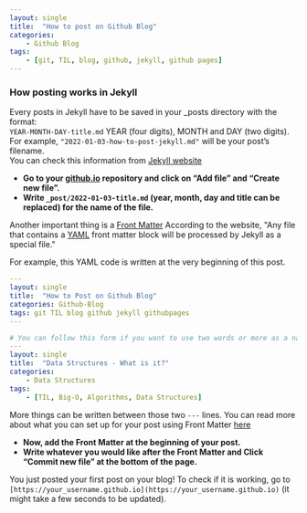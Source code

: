 ```yaml
---
layout: single
title:  "How to post on Github Blog"
categories: 
    - Github Blog
tags: 
    - [git, TIL, blog, github, jekyll, github pages]
---
```


### How posting works in Jekyll

Every posts in Jekyll have to be saved in your _posts directory with the format:  
`YEAR-MONTH-DAY-title.md`  YEAR (four digits), MONTH and DAY (two digits).  
For example, `"2022-01-03-how-to-post-jekyll.md"` will be your post’s filename.  
You can check this information from [Jekyll website](https://jekyllrb.com/docs/posts/)

- **Go to your [github.io](http://github.io) repository and click on “Add file” and “Create new file”.**
- **Write `_post/2022-01-03-title.md` (year, month, day and title can be replaced) for the name of the file.**

Another important thing is a [Front Matter](https://jekyllrb.com/docs/front-matter/)
According to the website, "Any file that contains a [YAML]([https://yaml.org/](https://yaml.org/)) front matter block will be processed by Jekyll as a special file."

For example, this YAML code is written at the very beginning of this post.

```yaml
---
layout: single
title:  "How to Post on Github Blog"
categories: Github-Blog
tags: git TIL blog github jekyll githubpages
---

# You can follow this form if you want to use two words or more as a name of your category or tags. 
---
layout: single
title:  "Data Structures - What is it?"
categories: 
    - Data Structures
tags: 
    - [TIL, Big-O, Algorithms, Data Structures]
```

More things can be written between those two `---` lines. You can read more about what you can set up for your post using Front Matter [here](https://jekyllrb.com/docs/front-matter/)

- **Now, add the Front Matter at the beginning of your post.**
- **Write whatever you would like after the Front Matter and Click “Commit new file” at the bottom of the page.**  


You just posted your first post on your blog! To check if it is working, go to `[https://your_username.github.io](https://your_username.github.io)` (it might take a few seconds to be updated).